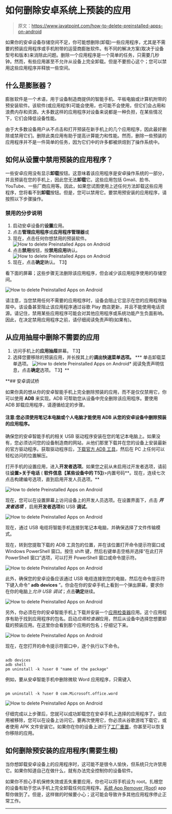 # 如何删除安卓系统上预装的应用

> 原文：<https://www.javatpoint.com/how-to-delete-preinstalled-apps-on-android>

如果你的安卓设备存储空间不足，你可能想删除(卸载)一些应用程序，尤其是不需要的预装应用程序或手机附带的运营商膨胀软件。有不同的解决方案(取决于设备型号和版本)来消除此问题。删除一个应用程序是一个简单的任务，只需要几秒钟。然而，有些应用甚至不允许从设备上完全卸载。但是不要担心这个；您可以禁用这些应用程序并释放一些空间。

## 什么是膨胀器？

膨胀软件是一个术语，用于设备制造商提供的智能手机、平板电脑或计算机附带的预安装软件。该软件(或应用程序)可能会使用，也可能不会使用，但它们会占用和浪费内存和资源。大多数这样的应用程序对设备来说都是一种负担，在某些情况下，它们会降低设备性能。

由于大多数设备用户从不点击和打开预装在新手机上的几个应用程序，因此最好删除或禁用它们。删除此类应用有助于提高计算能力和性能。然而，删除一些预装的应用程序并不是一件简单的任务，因为它们中的许多都被烘焙到了操作系统中。

## 如何从设置中禁用预装的应用程序？

一些安卓应用没有显示**卸载**按钮。这意味着该应用程序是安卓操作系统的一部分，并且预装在您的手机上，因此您无法**卸载**它。这些应用包括 Gmail、脸书、YouTube、一些厂商应用等。因此，如果您试图使用上述任何方法卸载这些应用程序，您将看不到**卸载**按钮。但是，您可以禁用它。要禁用预安装的应用程序，请按照以下步骤操作。

### 禁用的分步说明

1.  启动安卓设备的**设置**应用。
2.  点击**管理应用程序**或**应用程序管理器**或
3.  现在，点击任何你想禁用的预装软件。
    ![How to delete Preinstalled Apps on Android](img/af431e4530e2828e27c9fd72ad7d6299.png)
4.  点击**禁用**按钮，按**禁用应用**确认。
    ![How to delete Preinstalled Apps on Android](img/d9bd7bfd5428c4574184c2b1344d811e.png)
5.  现在，点击**确定**确认。
    T3】

看下面的屏幕；这些步骤无法删除该应用程序，但会减少该应用程序使用的存储空间。

![How to delete Preinstalled Apps on Android](img/2860fcaddd8038442b2b4d43eec267be.png)

请注意，当您禁用任何不需要的应用程序时，设备会阻止它显示在您的应用程序抽屉中。该设备甚至阻止该应用程序通过谷歌 Play 商店更新，并且不能使用电话资源。请记住，禁用某些应用程序可能会对其他应用程序或系统功能产生负面影响。因此，在决定禁用应用程序之前，请仔细阅读免责声明(如果有)。

## 从应用抽屉中删除不需要的应用

1.  访问手机上的**应用抽屉**屏幕。
    T3】
2.  选择您要移除的预装应用，并长按其上的**调出快速菜单选项。**
***   单击卸载菜单选项。
    ![How to delete Preinstalled Apps on Android](img/6503ef59e8167f4fee113d45d1da8327.png)*   阅读免责声明信息，点击**确定**选项。
    T3】**

 **## 安卓调试桥

如果你真的想从你的安卓智能手机上完全删除预装的应用，而不是仅仅禁用它，你可以使用 **ADB** 来实现。ADB 可帮助您从设备中完全删除该应用程序。要使用 ADB 卸载应用程序，请遵循给定的步骤。

#### 注意:您必须使用笔记本电脑或个人电脑才能使用 ADB 从您的安卓设备中删除预装的应用程序。

确保您的安卓智能手机的相关 USB 驱动程序安装在您的笔记本电脑上。如果没有，您必须访问您的设备制造商的网站，从他们那里下载并在您的设备上安装最新的官方驱动程序。获取驱动程序后，[下载官方 ADB 工具](https://dl.google.com/android/repository/platform-tools-latest-windows.zip)，然后在 PC 上任何可以轻松访问的位置解压。

打开手机的设置应用，进入**开发者选项**。如果您之前从未启用过开发者选项，请前往**设置>关于电话** ( **软件信息【某些设备中的 T5】)**>内置号码**。现在，连续七次点击构建编号选项，直到启用开发人员选项。**

![How to delete Preinstalled Apps on Android](img/b69fdff7a2b2852158ab83d025bde265.png)

现在，您可以在设置屏幕上访问设备上的开发人员选项。在设置界面下，点击 ***开发者选项*** ，启用**开发者选项**和 USB **调试**。

![How to delete Preinstalled Apps on Android](img/61282c5a787c91280a7f2b9f15a64065.png)

现在，通过 USB 电缆将智能手机连接到笔记本电脑，并确保选择了文件传输模式。

现在，转到您提取下载的 ADB 工具包的位置，并在该位置打开命令提示符窗口或 Windows PowerShell 窗口。按住 shift 键，然后右键单击空格并选择“在此打开 PowerShell 窗口”选项，可以打开 PowerShell 窗口或命令提示符。

![How to delete Preinstalled Apps on Android](img/6641ff3b63546be59ec87c055ac259d1.png)

此外，确保您的安卓设备应该通过 USB 电缆连接到您的电脑，然后在命令提示符下键入命令“ **adb devices** ”。你会在你的安卓手机上看到一个弹出屏幕，要求你在你的电脑上*允许 USB 调试*；点击**确定**继续。

![How to delete Preinstalled Apps on Android](img/6cd51869fd8e720a090aa29a8549b15a.png)

另外，你必须在你的安卓智能手机上下载并安装一个[应用检查器](https://play.google.com/store/apps/details?id=com.ubqsoft.sec01)应用。这个应用程序有助于找到应用程序的包名。启动*应用检查器*应用，然后从设备中选择您想要卸载的预装应用。在这里你会看到那个应用的包名；仔细记下来。

![How to delete Preinstalled Apps on Android](img/0b0001e82504067d024982a94b3ef2ec.png)

现在，在您打开的命令提示符窗口中，逐个执行以下命令。

```

adb devices
adb shell
pm uninstall -k ?user 0 "name of the package"

```

例如，要从安卓智能手机中删除微软 Word 应用程序，只需键入

```

pm uninstall -k ?user 0 com.Microsoft.office.word

```

![How to delete Preinstalled Apps on Android](img/ed881954d71236cfdad116acb3bc589c.png)

仔细完成以上步骤后，您就可以成功卸载您在安卓手机上选择的应用程序了。该应用被移除，您可以在设备上访问它。要再次使用它，你必须从谷歌游戏下载它，或者使用 APK 文件安装它。如果你在你的设备上进行了[工厂重置](https://www.javatpoint.com/how-to-reset-android-phone)，你甚至可以恢复你移除的应用。

## 如何删除预安装的应用程序(需要生根)

当你想卸载安卓设备上的应用程序时，这可能不是很令人愉快，但系统只允许禁用它。如果你知道自己在做什么，就有办法完全控制你的设备软件。

如果你不担心手机保修失效或丢失重要应用，你也可以将手机设为 root。扎根您的设备有助于您从手机上完全卸载任何应用程序。[系统 App Remover (Root)](https://play.google.com/store/apps/details?id=com.jumobile.manager.systemapp&hl=en) app 帮你做到了。但是，这样做的时候要小心；这可能会导致许多其他应用程序停止正常工作。

* * ***